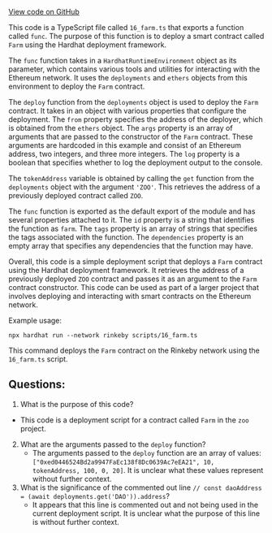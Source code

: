 [View code on GitHub](zoo-labs/zoo/blob/master/contracts/deploy/16_farm.ts)

This code is a TypeScript file called `16_farm.ts` that exports a function called `func`. The purpose of this function is to deploy a smart contract called `Farm` using the Hardhat deployment framework. 

The `func` function takes in a `HardhatRuntimeEnvironment` object as its parameter, which contains various tools and utilities for interacting with the Ethereum network. It uses the `deployments` and `ethers` objects from this environment to deploy the `Farm` contract. 

The `deploy` function from the `deployments` object is used to deploy the `Farm` contract. It takes in an object with various properties that configure the deployment. The `from` property specifies the address of the deployer, which is obtained from the `ethers` object. The `args` property is an array of arguments that are passed to the constructor of the `Farm` contract. These arguments are hardcoded in this example and consist of an Ethereum address, two integers, and three more integers. The `log` property is a boolean that specifies whether to log the deployment output to the console. 

The `tokenAddress` variable is obtained by calling the `get` function from the `deployments` object with the argument `'ZOO'`. This retrieves the address of a previously deployed contract called `ZOO`. 

The `func` function is exported as the default export of the module and has several properties attached to it. The `id` property is a string that identifies the function as `farm`. The `tags` property is an array of strings that specifies the tags associated with the function. The `dependencies` property is an empty array that specifies any dependencies that the function may have. 

Overall, this code is a simple deployment script that deploys a `Farm` contract using the Hardhat deployment framework. It retrieves the address of a previously deployed `ZOO` contract and passes it as an argument to the `Farm` contract constructor. This code can be used as part of a larger project that involves deploying and interacting with smart contracts on the Ethereum network. 

Example usage:

```
npx hardhat run --network rinkeby scripts/16_farm.ts
```

This command deploys the `Farm` contract on the Rinkeby network using the `16_farm.ts` script.
## Questions: 
 1. What is the purpose of this code?
   - This code is a deployment script for a contract called `Farm` in the `zoo` project.
2. What are the arguments passed to the `deploy` function?
   - The arguments passed to the `deploy` function are an array of values: `["0xed0446524Bd2a9947FaEc138f8Dc0639Ac7eEA21", 10, tokenAddress, 100, 0, 20]`. It is unclear what these values represent without further context.
3. What is the significance of the commented out line `// const daoAddress = (await deployments.get('DAO')).address`?
   - It appears that this line is commented out and not being used in the current deployment script. It is unclear what the purpose of this line is without further context.